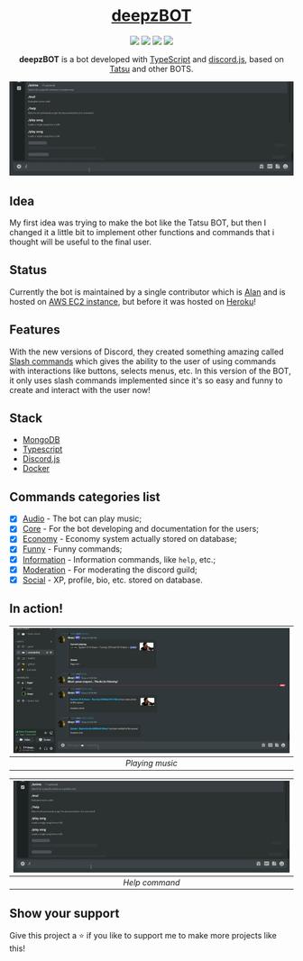<h1 align="center">
  <a href="https://discord.com/oauth2/authorize?client_id=709564503053828137&scope=bot&permissions=334621766">deepzBOT</a>
</h1>
<p align="center">
  <img src="https://img.shields.io/github/license/deepzS2/deepzBOT">
  <img src="https://img.shields.io/github/stars/deepzS2/deepzBOT">
  <img src="https://img.shields.io/github/issues/deepzS2/deepzBOT">
  <img src="https://img.shields.io/github/forks/deepzS2/deepzBOT">
</p>
<p align="center">
  <b>deepzBOT</b> is a bot developed with <a href="https://www.typescriptlang.org/">TypeScript</a> and <a href="https://www.discord.js.org/">discord.js</a>, based on <a href="https://tatsu.gg/">Tatsu</a> and other BOTS.
</p>
<img src="assets/info.gif">

## Idea
My first idea was trying to make the bot like the Tatsu BOT, but then I changed it a little bit to implement other functions and commands that i thought will be useful to the final user.

## Status
Currently the bot is maintained by a single contributor which is [Alan](https://github.com/deepzS2) and is hosted on [AWS EC2 instance](https://aws.amazon.com/pt/ec2/), but before it was hosted on [Heroku](https://www.heroku.com)!

## Features
With the new versions of Discord, they created something amazing called [Slash commands](https://discordjs.guide/interactions/slash-commands.html) which gives the ability to the user of using commands with interactions like buttons, selects menus, etc. In this version of the BOT, it only uses slash commands implemented since it's so easy and funny to create and interact with the user now!

## Stack
- [MongoDB](https://www.mongodb.com)
- [Typescript](https://www.typescriptlang.org/)
- [Discord.js](https://www.discord.js.org/)
- [Docker](https://www.docker.com)

## Commands categories list
- [x] [Audio](src/commands/audio) - The bot can play music;
- [x] [Core](src/commands/core) - For the bot developing and documentation for the users;
- [x] [Economy](src/commands/economy) - Economy system actually stored on database;
- [x] [Funny](src/commands/funny) - Funny commands;
- [x] [Information](src/commands/info) - Information commands, like `help`, etc.;
- [x] [Moderation](src/commands/moderation) - For moderating the discord guild;
- [x] [Social](src/commands/social) - XP, profile, bio, etc. stored on database.

## In action!
| ![Audio](assets/audio.gif) |
| :--: |
| *Playing music* |

| ![](assets/info.gif) |
| :--: |
| *Help command* |

## Show your support
Give this project a ⭐ if you like to support me to make more projects like this!